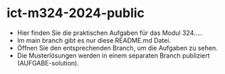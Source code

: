 # ict-m324-2024-public

- Hier finden Sie die praktischen Aufgaben für das Modul 324.....
- Im main branch gibt es nur diese README.md Datei.
- Öffnen Sie den entsprechenden Branch, um die Aufgaben zu sehen.
- Die Musterlösungen werden in einem separaten Branch publiziert (AUFGABE-solution).
